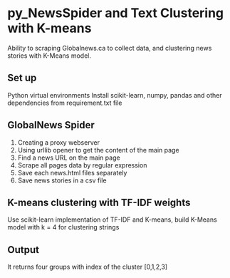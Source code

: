# py_NewsSpider and Text Clustering with K-means

Ability to scraping Globalnews.ca to collect data, and clustering news stories with K-Means model.

## Set up
Python virtual environments
Install scikit-learn, numpy, pandas and other dependencies from requirement.txt file

## GlobalNews Spider
1. Creating a proxy webserver
2. Using urllib opener to get the content of the main page
3. Find a news URL on the main page
4. Scrape all pages data by regular expression
5. Save each news.html files separately
6. Save news stories in a csv file

## K-means clustering with TF-IDF weights
Use scikit-learn implementation of TF-IDF and K-means, build K-Means model with k = 4 for clustering strings

## Output
It returns four groups with index of the cluster [0,1,2,3]
